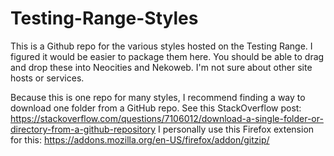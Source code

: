 # Testing-Range-Styles

This is a Github repo for the various styles hosted on the Testing Range. I figured it would be easier to package them here. You should be able to drag and drop these into Neocities and Nekoweb. I'm not sure about other site hosts or services.

Because this is one repo for many styles, I recommend finding a way to download one folder from a GitHub repo. See this StackOverflow post: https://stackoverflow.com/questions/7106012/download-a-single-folder-or-directory-from-a-github-repository
I personally use this Firefox extension for this: https://addons.mozilla.org/en-US/firefox/addon/gitzip/

